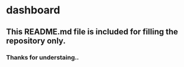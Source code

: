 # dashboard
## This README.md file is included for filling the repository only.
### Thanks for understaing..

